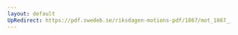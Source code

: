 ```yaml
---
layout: default
UpRedirect: https://pdf.swedeb.se/riksdagen-motions-pdf/1867/mot_1867__ak__00123/mot_1867__ak__00123_002.pdf
---
```

